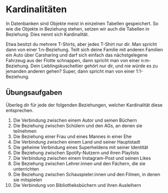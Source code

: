 # Kardinalitäten

In Datenbanken sind Objekte meist in einzelnen Tabellen gespeichert. So wie die Objekte in Beziehung stehen, setzen wir auch die Tabellen in Beziehung. Dies nennt sich Kardinalität.

Etwa besitzt du mehrere T-Shirts, aber jedes T-Shirt nur dir. Man spricht dann von einer 1:n-Beziehung. Teilt sich deine Familie mit anderen Familien ein Auto über Carsharing und darf sich einfach das nächstgelegene Fahrzeug aus der Flotte schnappen, dann spricht man von einer n:m-Beziehung. Dein Lieblingskuscheltier gehört nur dir, und nie würde es zu jemanden anderen gehen? Super, dann spricht man von einer 1:1-Beziehung.

## Übungsaufgaben

Überleg dir für jede der folgenden Beziehungen, welcher Kardinalität diese entsprechen.

1. Die Verbindung zwischen einem Autor und seinen Büchern
2. Die Beziehung zwischen Schülern und den AGs, an denen sie teilnehmen
3. Die Beziehung einer Frau und eines Mannes in einer Ehe
4. Die Verbindung zwischen einem Land und seiner Hauptstadt
5. Die geheime Verbindung eines Superheldens mit seiner Identität
6. Die Beziehung zwischen Spotify-Nutzern und ihren Playlists
7. Die Verbindung zwischen einem Instagram-Post und seinen Likes
8. Die Beziehung zwischen Lehrer:innen und den Fächern, die sie unterrichten
9. Die Beziehung zwischen Schauspieler:innen und den Filmen, in denen sie mitspielen
10. Die Verbindung von Bibliotheksbüchern und ihren Ausleihern
